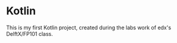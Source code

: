 Kotlin
======
This is my first Kotlin project, created during the labs work of edx's DelftX/FP101 class.
